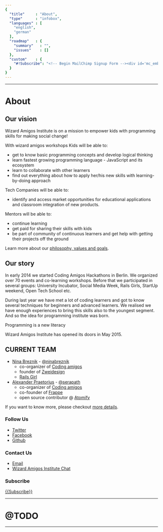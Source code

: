 ```yaml
---
{
  "title"     : "About",
  "type"      : "infobox",
  "languages" : [
    "english",
    "german"
  ],
  "roadmap"   : {
    "summary"   : "",
    "issues"    : []
  },
  "custom"    : {
    "#!Subscribe": "<!-- Begin MailChimp Signup Form --><div id='mc_embed_signup'><form action='//institute.us10.list-manage.com/subscribe/post?u=bd13e8f9c3477f7fc74c55030&amp;id=6feca0b2d4' method='post' id='mc-embedded-subscribe-form' name='mc-embedded-subscribe-form' class='validate' target='_blank' novalidate><div id='mc_embed_signup_scroll'><input type='email' value=' name='EMAIL' class='email' id='mce-EMAIL' placeholder='email address' required><!-- real people should not fill this in and expect good things - do not remove this or risk form bot signups--><div style='position: absolute; left: -5000px;'><input type='text' name='b_bd13e8f9c3477f7fc74c55030_6feca0b2d4' tabindex='-1' value='></div><div class='clear'><input type='submit' value='Subscribe' name='subscribe' id='mc-embedded-subscribe' class='button'></div></div></form></div><!--End mc_embed_signup-->"
  }
}
---
```


---
[](@english)
# About

## Our vision
Wizard Amigos Institute is on a mission to empower kids with programming skills for making social change!

With wizard amigos workshops
Kids will be able to:
- get to know basic programming concepts and develop logical thinking
- learn fastest growing programming language - JavaScript and its ecosystem
- learn to collaborate with other learners
- find out everything about how to apply her/his new skills with learning-by-doing approach

Tech Companies will be able to:
- identify and access market opportunities for educational applications and classroom integration of new products.

Mentors will be able to:
- continue learning
- get paid for sharing their skills with kids
- be part of community of continuous learners and get help with getting their projects off the ground

Learn more about our [philosophy, values and goals](https://github.com/wizardamigosinstitute/organization/blob/master/CONTENT/manifest.markdown).

## Our story
In early 2014 we started Coding Amigos Hackathons in Berlin. We organized over 70 events and co-learning workshops. Before that we participated in several groups: University Incubator, Social Media Week, Rails Girls, StartUp weekend, Open Tech School etc.

During last year we have met a lot of coding learners and got to know several techniques for beginners and advanced learners. We realised we have enough experiences to bring this skills also to the youngest segment. And so the idea for programming institute was born.

Programming is a new literacy

Wizard Amigos Institute has opened its doors in May 2015.

## CURRENT TEAM

* [Nina Breznik](https://github.com/ninabreznik) - [@ninabreznik](https://twitter.com/ninabreznik)
  * co-organizer of [Coding amigos](http://www.meetup.com/CodingAmigos/)
  * founder of [Zweidesign](http://zweidesign.co/)
  * [Rails Girl](http://railsgirlsberlin.de/)
* [Alexander Praetorius](https://github.com/serapath) - [@serapath](https://twitter.com/serapath)
  * co-organizer of [Coding amigos](http://www.meetup.com/CodingAmigos/)
  * co-founder of [Frappe](http://frappe-rheinmain.de/)
  * open source contributor @ [Atomify](https://github.com/atomify/atomify)

If you want to know more, please checkout
[more details](https://github.com/wizardamigosinstitute/organisation/blob/master/README.md).

### Follow Us
* [Twitter](https://twitter.com/wizardamigos)
* [Facebook](https://www.facebook.com/wizardamigos)
* [Github](https://github.com/wizardamigosinstitute)

### Contact Us
* [Email](mailto:wizard@amigos.institute)
* [Wizard Amigos Institute Chat](https://gitter.im/wizardamigosinstitute/chat)

### Subscribe
[{{Subscribe}}](#!Subscribe)

[//]: # (@TODO: add "Impressum", "Address", "TaxNo.", ...)


---
[](@german)
# @TODO

---
